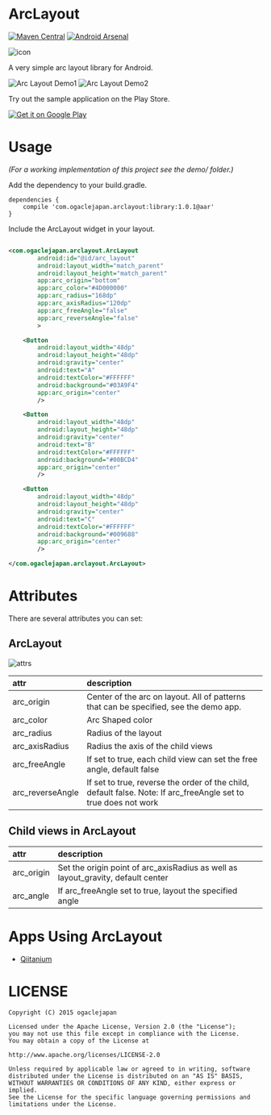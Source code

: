 # ArcLayout
[![Maven Central][maven_central_badge_svg]][maven_central_badge_app] [![Android Arsenal][android_arsenal_badge_svg]][android_arsenal_badge_link]

![icon][demo_icon]

A very simple arc layout library for Android.

![Arc Layout Demo1][demo1_gif] ![Arc Layout Demo2][demo2_gif]

Try out the sample application on the Play Store.

[![Get it on Google Play][googleplay_store_badge]][demo_app]

# Usage

_(For a working implementation of this project see the demo/ folder.)_

Add the dependency to your build.gradle.

```
dependencies {
    compile 'com.ogaclejapan.arclayout:library:1.0.1@aar'
}
```

Include the ArcLayout widget in your layout.  

```xml

<com.ogaclejapan.arclayout.ArcLayout
        android:id="@id/arc_layout"
        android:layout_width="match_parent"
        android:layout_height="match_parent"
        app:arc_origin="bottom"
        app:arc_color="#4D000000"
        app:arc_radius="168dp"
        app:arc_axisRadius="120dp"
        app:arc_freeAngle="false"
        app:arc_reverseAngle="false"
        >

    <Button
        android:layout_width="48dp"
        android:layout_height="48dp"
        android:gravity="center"
        android:text="A"
        android:textColor="#FFFFFF"
        android:background="#03A9F4"
        app:arc_origin="center"
        />

    <Button
        android:layout_width="48dp"
        android:layout_height="48dp"
        android:gravity="center"
        android:text="B"
        android:textColor="#FFFFFF"
        android:background="#00BCD4"
        app:arc_origin="center"
        />

    <Button
        android:layout_width="48dp"
        android:layout_height="48dp"
        android:gravity="center"
        android:text="C"
        android:textColor="#FFFFFF"
        android:background="#009688"
        app:arc_origin="center"
        />

</com.ogaclejapan.arclayout.ArcLayout>

```

# Attributes

There are several attributes you can set:

## ArcLayout

![attrs][attrs_overview]

| attr | description |
|:---|:---|
| arc_origin | Center of the arc on layout. All of patterns that can be specified, see the demo app.  |
| arc_color | Arc Shaped color |
| arc_radius | Radius of the layout |
| arc_axisRadius | Radius the axis of the child views |
| arc_freeAngle | If set to true, each child view can set the free angle, default false |
| arc_reverseAngle | If set to true, reverse the order of the child, default false. Note: If arc_freeAngle set to true does not work |


## Child views in ArcLayout

| attr | description |
|:---|:---|
| arc_origin | Set the origin point of arc_axisRadius as well as layout_gravity, default center |
| arc_angle | If arc_freeAngle set to true, layout the specified angle |


# Apps Using ArcLayout

* [Qiitanium][qiitanium]


# LICENSE

```
Copyright (C) 2015 ogaclejapan

Licensed under the Apache License, Version 2.0 (the "License");
you may not use this file except in compliance with the License.
You may obtain a copy of the License at

http://www.apache.org/licenses/LICENSE-2.0

Unless required by applicable law or agreed to in writing, software
distributed under the License is distributed on an "AS IS" BASIS,
WITHOUT WARRANTIES OR CONDITIONS OF ANY KIND, either express or implied.
See the License for the specific language governing permissions and
limitations under the License.
```

[demo1_gif]: https://raw.githubusercontent.com/ogaclejapan/ArcLayout/master/art/demo1.gif
[demo2_gif]: https://raw.githubusercontent.com/ogaclejapan/ArcLayout/master/art/demo2.gif
[demo_app]: https://play.google.com/store/apps/details?id=com.ogaclejapan.arclayout.demo
[demo_icon]: https://raw.githubusercontent.com/ogaclejapan/ArcLayout/master/art/icon.png
[googleplay_store_badge]: https://developer.android.com/images/brand/en_generic_rgb_wo_60.png
[maven_central_badge_svg]: https://maven-badges.herokuapp.com/maven-central/com.ogaclejapan.arclayout/library/badge.svg?style=flat
[maven_central_badge_app]: https://maven-badges.herokuapp.com/maven-central/com.ogaclejapan.arclayout/library
[android_arsenal_badge_svg]: https://img.shields.io/badge/Android%20Arsenal-ArcLayout-brightgreen.svg?style=flat
[android_arsenal_badge_link]: http://android-arsenal.com/details/1/1689
[attrs_overview]: https://raw.githubusercontent.com/ogaclejapan/ArcLayout/master/art/attrs.png
[qiitanium]: https://github.com/ogaclejapan/Qiitanium
